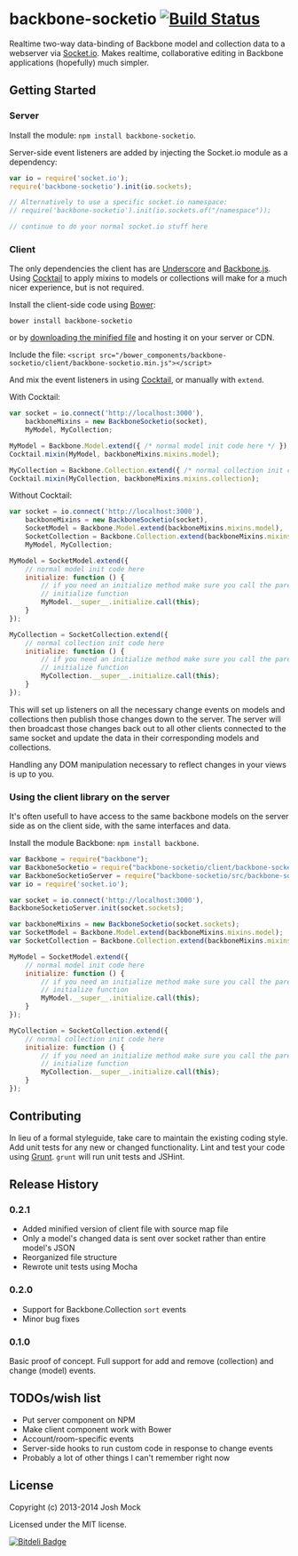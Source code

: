 # backbone-socketio [![Build Status](https://secure.travis-ci.org/JoshMock/backbone-socketio.png?branch=master)](http://travis-ci.org/JoshMock/backbone-socketio)

Realtime two-way data-binding of Backbone model and collection data to a
webserver via [Socket.io](http://socket.io). Makes realtime, collaborative
editing in Backbone applications (hopefully) much simpler.

## Getting Started

### Server
Install the module: `npm install backbone-socketio`.

Server-side event listeners are added by injecting the Socket.io module as a
dependency:

```javascript
var io = require('socket.io');
require('backbone-socketio').init(io.sockets);

// Alternatively to use a specific socket.io namespace:
// require('backbone-socketio').init(io.sockets.of("/namespace"));

// continue to do your normal socket.io stuff here
```



### Client

The only dependencies the client has are
[Underscore](http://documentcloud.github.io/underscore/) and
[Backbone.js](http://documentcloud.github.io/backbone/). Using
[Cocktail](https://github.com/onsi/cocktail) to apply mixins to models or
collections will make for a much nicer experience, but is not required.

Install the client-side code using [Bower](http://bower.io/):

`bower install backbone-socketio`

or by [downloading the minified file](https://github.com/JoshMock/backbone-socketio/blob/master/client/backbone-socketio.min.js) and hosting it on your server or CDN.

Include the file:
`<script src="/bower_components/backbone-socketio/client/backbone-socketio.min.js"></script>`

And mix the event listeners in using
[Cocktail](https://github.com/onsi/cocktail), or manually with `extend`.

With Cocktail:

```javascript
var socket = io.connect('http://localhost:3000'),
    backboneMixins = new BackboneSocketio(socket),
    MyModel, MyCollection;

MyModel = Backbone.Model.extend({ /* normal model init code here */ });
Cocktail.mixin(MyModel, backboneMixins.mixins.model);

MyCollection = Backbone.Collection.extend({ /* normal collection init code here */ });
Cocktail.mixin(MyCollection, backboneMixins.mixins.collection);
```

Without Cocktail:

```javascript
var socket = io.connect('http://localhost:3000'),
    backboneMixins = new BackboneSocketio(socket),
    SocketModel = Backbone.Model.extend(backboneMixins.mixins.model),
    SocketCollection = Backbone.Collection.extend(backboneMixins.mixins.collection),
    MyModel, MyCollection;

MyModel = SocketModel.extend({
    // normal model init code here
    initialize: function () {
        // if you need an initialize method make sure you call the parent's
        // initialize function
        MyModel.__super__.initialize.call(this);
    }
});

MyCollection = SocketCollection.extend({
    // normal collection init code here
    initialize: function () {
        // if you need an initialize method make sure you call the parent's
        // initialize function
        MyCollection.__super__.initialize.call(this);
    }
});
```

This will set up listeners on all the necessary change events on models and
collections then publish those changes down to the server. The server will then
broadcast those changes back out to all other clients connected to the same
socket and update the data in their corresponding models and collections.

Handling any DOM manipulation necessary to reflect changes in your views is up
to you.


### Using the client library on the server

It's often usefull to have access to the same backbone models on the
server side as on the client side, with the same interfaces and data.

Install the module Backbone: `npm install backbone`.

```javascript
var Backbone = require("backbone");
var BackboneSocketio = require("backbone-socketio/client/backbone-socketio-client");
var BackboneSocketioServer = require("backbone-socketio/src/backbone-socketio");
var io = require('socket.io');

var socket = io.connect('http://localhost:3000'),
BackboneSocketioServer.init(socket.sockets);

var backboneMixins = new BackboneSocketio(socket.sockets);
var SocketModel = Backbone.Model.extend(backboneMixins.mixins.model);
var SocketCollection = Backbone.Collection.extend(backboneMixins.mixins.collection);

MyModel = SocketModel.extend({
    // normal model init code here
    initialize: function () {
        // if you need an initialize method make sure you call the parent's
        // initialize function
        MyModel.__super__.initialize.call(this);
    }
});

MyCollection = SocketCollection.extend({
    // normal collection init code here
    initialize: function () {
        // if you need an initialize method make sure you call the parent's
        // initialize function
        MyCollection.__super__.initialize.call(this);
    }
});
```


## Contributing
In lieu of a formal styleguide, take care to maintain the existing coding
style. Add unit tests for any new or changed functionality. Lint and test your
code using [Grunt](http://gruntjs.com/). `grunt` will run unit tests and
JSHint.

## Release History

### 0.2.1

- Added minified version of client file with source map file
- Only a model's changed data is sent over socket rather than entire model's
  JSON
- Reorganized file structure
- Rewrote unit tests using Mocha

### 0.2.0

- Support for Backbone.Collection `sort` events
- Minor bug fixes

### 0.1.0

Basic proof of concept. Full support for add and remove (collection) and change
(model) events.

## TODOs/wish list

- Put server component on NPM
- Make client component work with Bower
- Account/room-specific events
- Server-side hooks to run custom code in response to change events
- Probably a lot of other things I can't remember right now

## License
Copyright (c) 2013-2014 Josh Mock

Licensed under the MIT license.


[![Bitdeli Badge](https://d2weczhvl823v0.cloudfront.net/JoshMock/backbone-socketio/trend.png)](https://bitdeli.com/free "Bitdeli Badge")


